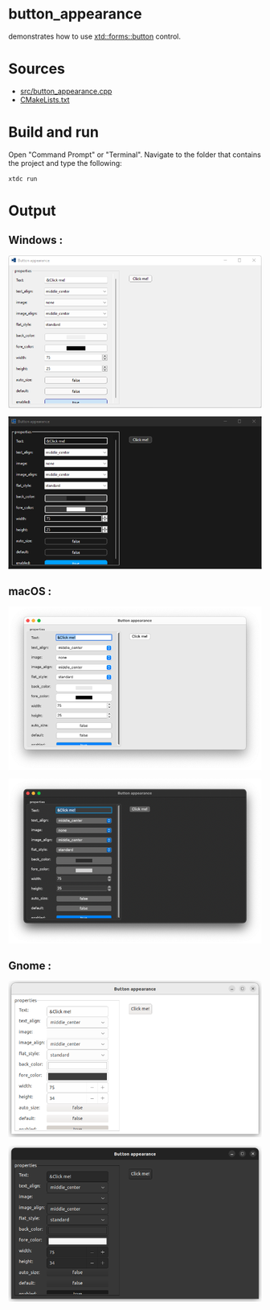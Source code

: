 # button_appearance

demonstrates how to use [xtd::forms::button](https://codedocs.xyz/gammasoft71/xtd/classxtd_1_1forms_1_1button.html) control.

# Sources

* [src/button_appearance.cpp](src/button_appearance.cpp)
* [CMakeLists.txt](CMakeLists.txt)

# Build and run

Open "Command Prompt" or "Terminal". Navigate to the folder that contains the project and type the following:

```shell
xtdc run
```

# Output

## Windows :

![Screenshot](../../../../docs/pictures/examples/button_appearance_w.png)

![Screenshot](../../../../docs/pictures/examples/button_appearance_wd.png)

## macOS :

![Screenshot](../../../../docs/pictures/examples/button_appearance_m.png)

![Screenshot](../../../../docs/pictures/examples/button_appearance_md.png)

## Gnome :

![Screenshot](../../../../docs/pictures/examples/button_appearance_g.png)

![Screenshot](../../../../docs/pictures/examples/button_appearance_gd.png)
